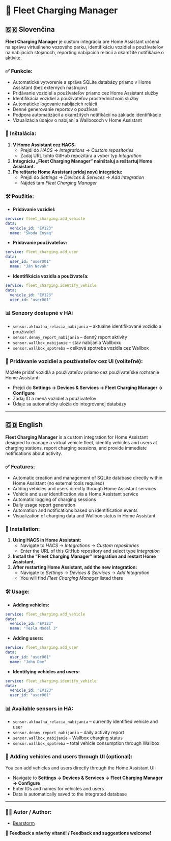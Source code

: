 # 🚗 Fleet Charging Manager

## 🇸🇰 Slovenčina

**Fleet Charging Manager** je custom integrácia pre Home Assistant určená na správu virtuálneho vozového parku, identifikáciu vozidiel a používateľov na nabíjacích stojanoch, reporting nabíjacích relácií a okamžité notifikácie o aktivite.

### ✅ Funkcie:
- Automatické vytvorenie a správa SQLite databázy priamo v Home Assistant (bez externých nástrojov)
- Pridávanie vozidiel a používateľov priamo cez Home Assistant služby
- Identifikácia vozidiel a používateľov prostredníctvom služby
- Automatické logovanie nabíjacích relácií
- Denné generovanie reportov o používaní
- Podpora automatizácií a okamžitých notifikácií na základe identifikácie
- Vizualizácia údajov o nabíjaní a Wallboxoch v Home Assistant

### 📂 Inštalácia:
1. **V Home Assistant cez HACS:**
   - Prejdi do *HACS* → *Integrations* → *Custom repositories*
   - Zadaj URL tohto GitHub repozitára a vyber typ *Integration*
2. **Integráciu „Fleet Charging Manager“ nainštaluj a reštartuj Home Assistant.**
3. **Po reštarte Home Assistant pridaj novú integráciu:**
   - Prejdi do *Settings* → *Devices & Services* → *Add Integration*
   - Nájdeš tam *Fleet Charging Manager*

### 🛠️ Použitie:
- **Pridávanie vozidiel:**
```yaml
service: fleet_charging.add_vehicle
data:
  vehicle_id: "EV123"
  name: "Škoda Enyaq"
```

- **Pridávanie používateľov:**
```yaml
service: fleet_charging.add_user
data:
  user_id: "user001"
  name: "Ján Novák"
```

- **Identifikácia vozidla a používateľa:**
```yaml
service: fleet_charging.identify_vehicle
data:
  vehicle_id: "EV123"
  user_id: "user001"
```

### 📊 Senzory dostupné v HA:
- `sensor.aktualna_relacia_nabijania` – aktuálne identifikované vozidlo a používateľ
- `sensor.denny_report_nabijania` – denný report aktivity
- `sensor.wallbox_nabijanie` – stav nabíjania Wallboxu
- `sensor.wallbox_spotreba` – celková spotreba vozidla cez Wallbox

### 🚀 Pridávanie vozidiel a používateľov cez UI (voliteľné):
Môžete pridať vozidlá a používateľov priamo cez používateľské rozhranie Home Assistant:

- Prejdi do **Settings → Devices & Services → Fleet Charging Manager → Configure**
- Zadaj ID a mená vozidiel a používateľov
- Údaje sa automaticky uložia do integrovanej databázy

---

## 🇬🇧 English

**Fleet Charging Manager** is a custom integration for Home Assistant designed to manage a virtual vehicle fleet, identify vehicles and users at charging stations, report charging sessions, and provide immediate notifications about activity.

### ✅ Features:
- Automatic creation and management of SQLite database directly within Home Assistant (no external tools required)
- Adding vehicles and users directly through Home Assistant services
- Vehicle and user identification via a Home Assistant service
- Automatic logging of charging sessions
- Daily usage report generation
- Automation and notifications based on identification events
- Visualization of charging data and Wallbox status in Home Assistant

### 📂 Installation:
1. **Using HACS in Home Assistant:**
   - Navigate to *HACS* → *Integrations* → *Custom repositories*
   - Enter the URL of this GitHub repository and select type *Integration*
2. **Install the "Fleet Charging Manager" integration and restart Home Assistant.**
3. **After restarting Home Assistant, add the new integration:**
   - Navigate to *Settings* → *Devices & Services* → *Add Integration*
   - You will find *Fleet Charging Manager* listed there

### 🛠️ Usage:
- **Adding vehicles:**
```yaml
service: fleet_charging.add_vehicle
data:
  vehicle_id: "EV123"
  name: "Tesla Model 3"
```

- **Adding users:**
```yaml
service: fleet_charging.add_user
data:
  user_id: "user001"
  name: "John Doe"
```

- **Identifying vehicles and users:**
```yaml
service: fleet_charging.identify_vehicle
data:
  vehicle_id: "EV123"
  user_id: "user001"
```

### 📊 Available sensors in HA:
- `sensor.aktualna_relacia_nabijania` – currently identified vehicle and user
- `sensor.denny_report_nabijania` – daily activity report
- `sensor.wallbox_nabijanie` – Wallbox charging status
- `sensor.wallbox_spotreba` – total vehicle consumption through Wallbox

### 🚀 Adding vehicles and users through UI (optional):
You can add vehicles and users directly through the Home Assistant UI:

- Navigate to **Settings → Devices & Services → Fleet Charging Manager → Configure**
- Enter IDs and names for vehicles and users
- Data is automatically saved to the integrated database

---

### 🧑‍💻 Autor / Author:

- [Bearstorm](https://github.com/Bearstorm/)

📌 **Feedback a návrhy vítané! / Feedback and suggestions welcome!**


